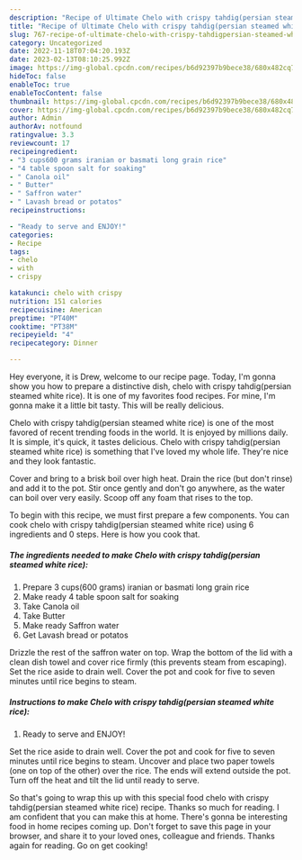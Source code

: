 ```yaml
---
description: "Recipe of Ultimate Chelo with crispy tahdig(persian steamed white rice)"
title: "Recipe of Ultimate Chelo with crispy tahdig(persian steamed white rice)"
slug: 767-recipe-of-ultimate-chelo-with-crispy-tahdigpersian-steamed-white-rice
category: Uncategorized
date: 2022-11-18T07:04:20.193Z
date: 2023-02-13T08:10:25.992Z
image: https://img-global.cpcdn.com/recipes/b6d92397b9bece38/680x482cq70/chelo-with-crispy-tahdigpersian-steamed-white-rice-recipe-main-photo.jpg
hideToc: false
enableToc: true
enableTocContent: false
thumbnail: https://img-global.cpcdn.com/recipes/b6d92397b9bece38/680x482cq70/chelo-with-crispy-tahdigpersian-steamed-white-rice-recipe-main-photo.jpg
cover: https://img-global.cpcdn.com/recipes/b6d92397b9bece38/680x482cq70/chelo-with-crispy-tahdigpersian-steamed-white-rice-recipe-main-photo.jpg
author: Admin
authorAv: notfound
ratingvalue: 3.3
reviewcount: 17
recipeingredient:
- "3 cups600 grams iranian or basmati long grain rice"
- "4 table spoon salt for soaking"
- " Canola oil"
- " Butter"
- " Saffron water"
- " Lavash bread or potatos"
recipeinstructions:

- "Ready to serve and ENJOY!"
categories:
- Recipe
tags:
- chelo
- with
- crispy

katakunci: chelo with crispy 
nutrition: 151 calories
recipecuisine: American
preptime: "PT40M"
cooktime: "PT38M"
recipeyield: "4"
recipecategory: Dinner

---
```



Hey everyone, it is Drew, welcome to our recipe page. Today, I'm gonna show you how to prepare a distinctive dish, chelo with crispy tahdig(persian steamed white rice). It is one of my favorites food recipes. For mine, I'm gonna make it a little bit tasty. This will be really delicious.

Chelo with crispy tahdig(persian steamed white rice) is one of the most favored of recent trending foods in the world. It is enjoyed by millions daily. It is simple, it's quick, it tastes delicious. Chelo with crispy tahdig(persian steamed white rice) is something that I've loved my whole life. They're nice and they look fantastic.

Cover and bring to a brisk boil over high heat. Drain the rice (but don&#39;t rinse) and add it to the pot. Stir once gently and don&#39;t go anywhere, as the water can boil over very easily. Scoop off any foam that rises to the top.


To begin with this recipe, we must first prepare a few components. You can cook chelo with crispy tahdig(persian steamed white rice) using 6 ingredients and 0 steps. Here is how you cook that.

<!--inarticleads1-->

##### The ingredients needed to make Chelo with crispy tahdig(persian steamed white rice):

1. Prepare 3 cups(600 grams) iranian or basmati long grain rice
1. Make ready 4 table spoon salt for soaking
1. Take  Canola oil
1. Take  Butter
1. Make ready  Saffron water
1. Get  Lavash bread or potatos


Drizzle the rest of the saffron water on top. Wrap the bottom of the lid with a clean dish towel and cover rice firmly (this prevents steam from escaping). Set the rice aside to drain well. Cover the pot and cook for five to seven minutes until rice begins to steam. 

<!--inarticleads2-->

##### Instructions to make Chelo with crispy tahdig(persian steamed white rice):


1. Ready to serve and ENJOY!

Set the rice aside to drain well. Cover the pot and cook for five to seven minutes until rice begins to steam. Uncover and place two paper towels (one on top of the other) over the rice. The ends will extend outside the pot. Turn off the heat and tilt the lid until ready to serve. 

So that's going to wrap this up with this special food chelo with crispy tahdig(persian steamed white rice) recipe. Thanks so much for reading. I am confident that you can make this at home. There's gonna be interesting food in home recipes coming up. Don't forget to save this page in your browser, and share it to your loved ones, colleague and friends. Thanks again for reading. Go on get cooking!
